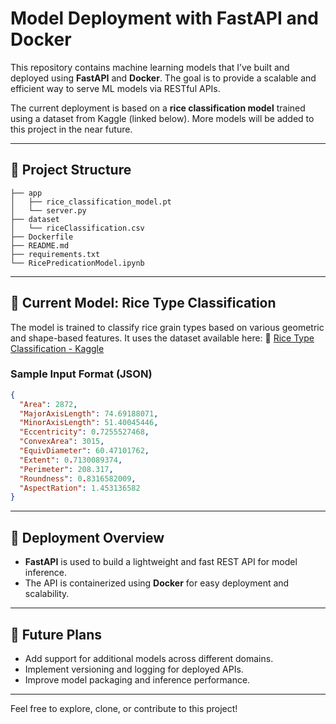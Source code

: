 # Model Deployment with FastAPI and Docker

This repository contains machine learning models that I’ve built and deployed using **FastAPI** and **Docker**. The goal is to provide a scalable and efficient way to serve ML models via RESTful APIs.

The current deployment is based on a **rice classification model** trained using a dataset from Kaggle (linked below). More models will be added to this project in the near future.

---

## 📁 Project Structure

```
├── app
│   ├── rice_classification_model.pt
│   └── server.py
├── dataset
│   └── riceClassification.csv
├── Dockerfile
├── README.md
├── requirements.txt
└── RicePredicationModel.ipynb
```

---

## 🚀 Current Model: Rice Type Classification

The model is trained to classify rice grain types based on various geometric and shape-based features. It uses the dataset available here:
🔗 [Rice Type Classification - Kaggle](https://www.kaggle.com/datasets/mssmartypants/rice-type-classification)

### Sample Input Format (JSON)

```json
{
  "Area": 2872,
  "MajorAxisLength": 74.69188071,
  "MinorAxisLength": 51.40045446,
  "Eccentricity": 0.7255527468,
  "ConvexArea": 3015,
  "EquivDiameter": 60.47101762,
  "Extent": 0.7130089374,
  "Perimeter": 208.317,
  "Roundness": 0.8316582009,
  "AspectRation": 1.453136582
}
```

---

## 🐳 Deployment Overview

* **FastAPI** is used to build a lightweight and fast REST API for model inference.
* The API is containerized using **Docker** for easy deployment and scalability.

---

## 📌 Future Plans

* Add support for additional models across different domains.
* Implement versioning and logging for deployed APIs.
* Improve model packaging and inference performance.

---

Feel free to explore, clone, or contribute to this project!